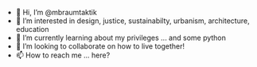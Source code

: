 - 👋 Hi, I’m @mbraumtaktik
- 👀 I’m interested in design, justice, sustainabilty, urbanism, architecture, education
- 🌱 I’m currently learning about my privileges ... and some python
- 💞️ I’m looking to collaborate on how to live together!
- 📫 How to reach me ... here?

<!---
mbraumtaktik/mbraumtaktik is a ✨ special ✨ repository because its `README.md` (this file) appears on your GitHub profile.
You can click the Preview link to take a look at your changes.
--->
